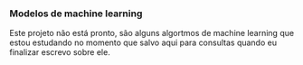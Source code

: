 ### Modelos de machine learning 
Este projeto não está pronto, são alguns algortmos de machine learning que estou estudando no momento que salvo aqui para consultas quando eu finalizar escrevo sobre ele.
